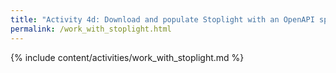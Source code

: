 ```yaml
---
title: "Activity 4d: Download and populate Stoplight with an OpenAPI specification"
permalink: /work_with_stoplight.html
---
```


{% include content/activities/work_with_stoplight.md %}
